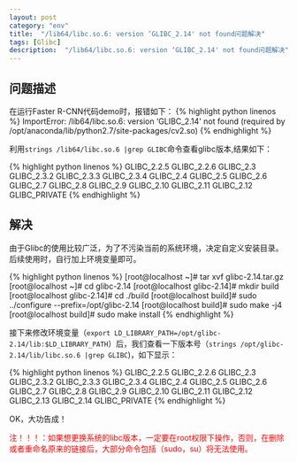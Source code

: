 ```yaml
---
layout: post
category: "env"
title:  "/lib64/libc.so.6: version ‘GLIBC_2.14' not found问题解决"
tags: [Glibc]
description:  "/lib64/libc.so.6: version ‘GLIBC_2.14' not found问题解决"
---
```



## 问题描述

在运行Faster R-CNN代码demo时，报错如下：
{% highlight python linenos %}
ImportError: /lib64/libc.so.6: version ‘GLIBC_2.14' not found (required by /opt/anaconda/lib/python2.7/site-packages/cv2.so)
{% endhighlight %}

利用```strings /lib64/libc.so.6 |grep GLIBC```命令查看glibc版本,结果如下：

{% highlight python linenos %}
GLIBC_2.2.5
GLIBC_2.2.6
GLIBC_2.3
GLIBC_2.3.2
GLIBC_2.3.3
GLIBC_2.3.4
GLIBC_2.4
GLIBC_2.5
GLIBC_2.6
GLIBC_2.7
GLIBC_2.8
GLIBC_2.9
GLIBC_2.10
GLIBC_2.11
GLIBC_2.12
GLIBC_PRIVATE
{% endhighlight %}

## 解决

由于Glibc的使用比较广泛，为了不污染当前的系统环境，决定自定义安装目录。后续使用时，自行加上环境变量即可。

{% highlight python linenos %}
[root@localhost ~]# tar xvf glibc-2.14.tar.gz
[root@localhost ~]# cd glibc-2.14
[root@localhost glibc-2.14]# mkdir build
[root@localhost glibc-2.14]# cd ./build
[root@localhost build]# sudo ../configure --prefix=/opt/glibc-2.14
[root@localhost build]# sudo make -j4
[root@localhost build]# sudo make install
{% endhighlight %}

接下来修改环境变量（```export LD_LIBRARY_PATH=/opt/glibc-2.14/lib:$LD_LIBRARY_PATH```）后，我们查看一下版本号（```strings /opt/glibc-2.14/lib/libc.so.6 |grep GLIBC```)，如下显示：

{% highlight python linenos %}
GLIBC_2.2.5
GLIBC_2.2.6
GLIBC_2.3
GLIBC_2.3.2
GLIBC_2.3.3
GLIBC_2.3.4
GLIBC_2.4
GLIBC_2.5
GLIBC_2.6
GLIBC_2.7
GLIBC_2.8
GLIBC_2.9
GLIBC_2.10
GLIBC_2.11
GLIBC_2.12
GLIBC_2.13
GLIBC_2.14
GLIBC_PRIVATE
{% endhighlight %}

OK，大功告成！

<font color=red>注！！！：如果想更换系统的libc版本，一定要在root权限下操作，否则，在删除或者重命名原来的链接后，大部分命令包括（sudo，su）将无法使用。</font>












